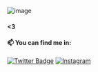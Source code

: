 ![image](https://media.discordapp.net/attachments/942510707184914454/1050829593516441732/a_72de8fbd19ca8c7e136641d77e05dac2.gif?width=1280&height=720)

#### <3

#### 📫 You can find me in:

[![Twitter Badge](https://img.shields.io/badge/-Twitter-1ca0f1?style=flat-square&labelColor=1ca0f1&logo=twitter&logoColor=white&link=https://twitter.com/Jr_Obom)](https://twitter.com/detectavel)
[![Instagram](https://img.shields.io/badge/YouTube-%23FF0000.svg?style=flat-square&logo=YouTube&logoColor=white&link=https://instagram.com/yk3nnedy)](https://instagram.com/yk3nnedy)

